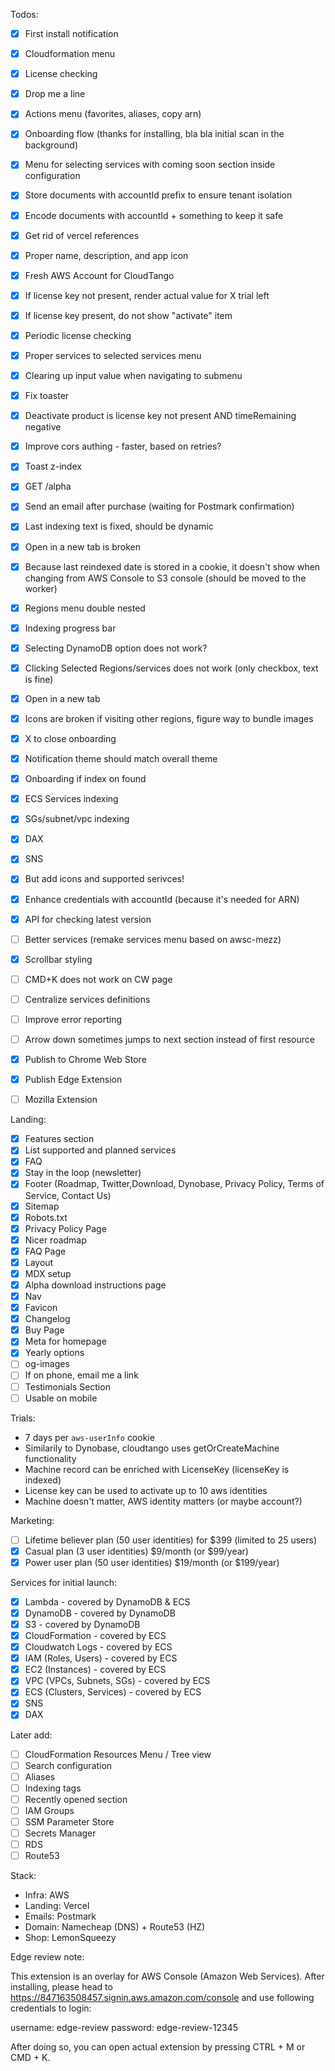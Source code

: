Todos:

- [x] First install notification
- [x] Cloudformation menu
- [x] License checking
- [x] Drop me a line
- [x] Actions menu (favorites, aliases, copy arn)
- [x] Onboarding flow (thanks for installing, bla bla initial scan in the background)
- [x] Menu for selecting services with coming soon section inside configuration
- [x] Store documents with accountId prefix to ensure tenant isolation
- [x] Encode documents with accountId + something to keep it safe
- [x] Get rid of vercel references
- [x] Proper name, description, and app icon
- [x] Fresh AWS Account for CloudTango
- [x] If license key not present, render actual value for X trial left
- [x] If license key present, do not show "activate" item
- [x] Periodic license checking
- [x] Proper services to selected services menu
- [x] Clearing up input value when navigating to submenu
- [x] Fix toaster
- [x] Deactivate product is license key not present AND timeRemaining negative
- [x] Improve cors authing - faster, based on retries?
- [x] Toast z-index
- [x] GET /alpha
- [x] Send an email after purchase (waiting for Postmark confirmation)
- [x] Last indexing text is fixed, should be dynamic
- [x] Open in a new tab is broken
- [x] Because last reindexed date is stored in a cookie, it doesn't show when changing from AWS Console to S3 console (should be moved to the worker)
- [x] Regions menu double nested
- [x] Indexing progress bar
- [x] Selecting DynamoDB option does not work?
- [x] Clicking Selected Regions/services does not work (only checkbox, text is fine)
- [x] Open in a new tab
- [x] Icons are broken if visiting other regions, figure way to bundle images
- [x] X to close onboarding
- [x] Notification theme should match overall theme
- [x] Onboarding if index on found
- [x] ECS Services indexing
- [x] SGs/subnet/vpc indexing
- [x] DAX
- [x] SNS
- [x] But add icons and supported serivces!
- [x] Enhance credentials with accountId (because it's needed for ARN)
- [x] API for checking latest version
- [ ] Better services (remake services menu based on awsc-mezz)
- [x] Scrollbar styling
- [ ] CMD+K does not work on CW page
- [ ] Centralize services definitions
- [ ] Improve error reporting
- [ ] Arrow down sometimes jumps to next section instead of first resource

- [x] Publish to Chrome Web Store
- [x] Publish Edge Extension
- [ ] Mozilla Extension

Landing:

- [x] Features section
- [x] List supported and planned services
- [x] FAQ
- [x] Stay in the loop (newsletter)
- [x] Footer (Roadmap, Twitter,Download, Dynobase, Privacy Policy, Terms of Service, Contact Us)
- [x] Sitemap
- [x] Robots.txt
- [x] Privacy Policy Page
- [x] Nicer roadmap
- [x] FAQ Page
- [x] Layout
- [x] MDX setup
- [x] Alpha download instructions page
- [x] Nav
- [x] Favicon
- [x] Changelog
- [x] Buy Page
- [x] Meta for homepage
- [x] Yearly options
- [ ] og-images
- [ ] If on phone, email me a link
- [ ] Testimonials Section
- [ ] Usable on mobile

Trials:

- 7 days per `aws-userInfo` cookie
- Similarily to Dynobase, cloudtango uses getOrCreateMachine functionality
- Machine record can be enriched with LicenseKey (licenseKey is indexed)
- License key can be used to activate up to 10 aws identities
- Machine doesn't matter, AWS identity matters (or maybe account?)

Marketing:

- [ ] Lifetime believer plan (50 user identities) for $399 (limited to 25 users)
- [x] Casual plan (3 user identities) $9/month (or $99/year)
- [x] Power user plan (50 user identities) $19/month (or $199/year)

Services for initial launch:

- [x] Lambda - covered by DynamoDB & ECS
- [x] DynamoDB - covered by DynamoDB
- [x] S3 - covered by DynamoDB
- [x] CloudFormation - covered by ECS
- [x] Cloudwatch Logs - covered by ECS
- [x] IAM (Roles, Users) - covered by ECS
- [x] EC2 (Instances) - covered by ECS
- [x] VPC (VPCs, Subnets, SGs) - covered by ECS
- [x] ECS (Clusters, Services) - covered by ECS
- [x] SNS
- [x] DAX

Later add:

- [ ] CloudFormation Resources Menu / Tree view
- [ ] Search configuration
- [ ] Aliases
- [ ] Indexing tags
- [ ] Recently opened section
- [ ] IAM Groups
- [ ] SSM Parameter Store
- [ ] Secrets Manager
- [ ] RDS
- [ ] Route53

Stack:

- Infra: AWS
- Landing: Vercel
- Emails: Postmark
- Domain: Namecheap (DNS) + Route53 (HZ)
- Shop: LemonSqueezy

Edge review note:

This extension is an overlay for AWS Console (Amazon Web Services). After installing, please head to https://847163508457.signin.aws.amazon.com/console and use following credentials to login:

username: edge-review
password: edge-review-12345

After doing so, you can open actual extension by pressing CTRL + M or CMD + K.
